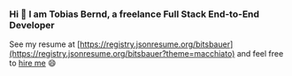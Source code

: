 ### Hi 👋 I am Tobias Bernd, a freelance Full Stack End-to-End Developer

See my resume at [https://registry.jsonresume.org/bitsbauer](https://registry.jsonresume.org/bitsbauer?theme=macchiato) and feel free to <a href="mailto:hello@bits-bauer.de">hire me</a> 😄
